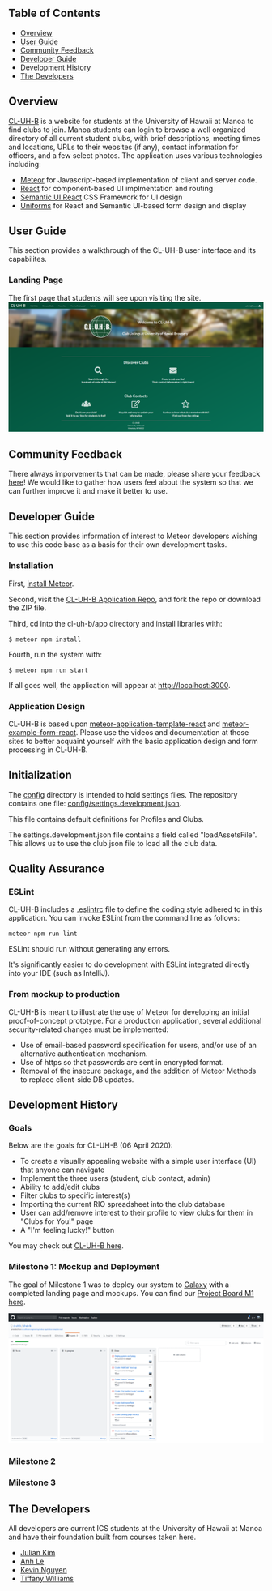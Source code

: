 ## Table of Contents
* [Overview](#overview)
* [User Guide](#user-guide)
* [Community Feedback](#community-feedback)
* [Developer Guide](#developer-guide)
* [Development History](#development-history)
* [The Developers](#the-developers)

## Overview
[CL-UH-B](http://cluhb.meteorapp.com/#/) is a website for students at the University of Hawaii at Manoa to find clubs to join. Manoa students can login to browse a well organized directory of all current student clubs, with brief descriptions, meeting times and locations, URLs to their websites (if any), contact information for officers, and a few select photos. The application uses various technologies including: 
* [Meteor](https://www.meteor.com) for Javascript-based implementation of client and server code.
* [React](https://reactjs.org) for component-based UI implmentation and routing
* [Semantic UI React](https://react.semantic-ui.com) CSS Framework for UI design
* [Uniforms](htttps://uniforms.tools) for React and Semantic UI-based form design and display

## User Guide
This section provides a walkthrough of the CL-UH-B user interface and its capabilites. 

### Landing Page
The first page that students will see upon visiting the site.
![](doc/landing.png)

## Community Feedback
There always imporvements that can be made, please share your feedback [here](https://forms.gle/tP18KSG3wHUXM87B9)! We would like to gather how users feel about the system so that we can further improve it and make it better to use.

## Developer Guide
This section provides information of interest to Meteor developers wishing to use this code base as a basis for their own development tasks.

### Installation

First, [install Meteor](https://www.meteor.com/install).

Second, visit the [CL-UH-B Application Repo](https://github.com/cl-uh-b/cl-uh-b), and fork the repo or download the ZIP file.

Third, cd into the cl-uh-b/app directory and install libraries with:

```
$ meteor npm install
```

Fourth, run the system with:

```
$ meteor npm run start
```

If all goes well, the application will appear at [http://localhost:3000](http://localhost:3000).

### Application Design

CL-UH-B is based upon [meteor-application-template-react](https://ics-software-engineering.github.io/meteor-application-template-react/) and [meteor-example-form-react](https://ics-software-engineering.github.io/meteor-example-form-react/). Please use the videos and documentation at those sites to better acquaint yourself with the basic application design and form processing in CL-UH-B.

## Initialization

The [config](https://github.com/cl-uh-b/cl-uh-b/tree/master/config) directory is intended to hold settings files.  The repository contains one file: [config/settings.development.json](https://github.com/cl-uh-b/cl-uh-b/blob/master/config/settings.development.json).

This file contains default definitions for Profiles and Clubs.
 
The settings.development.json file contains a field called "loadAssetsFile". This allows us to use the club.json file to load all the club data.


## Quality Assurance

### ESLint

CL-UH-B includes a [.eslintrc](https://github.com/bowfolios/bowfolios/blob/master/app/.eslintrc) file to define the coding style adhered to in this application. You can invoke ESLint from the command line as follows:

```
meteor npm run lint
```

ESLint should run without generating any errors.

It's significantly easier to do development with ESLint integrated directly into your IDE (such as IntelliJ).

### From mockup to production

CL-UH-B is meant to illustrate the use of Meteor for developing an initial proof-of-concept prototype.  For a production application, several additional security-related changes must be implemented:

* Use of email-based password specification for users, and/or use of an alternative authentication mechanism.
* Use of https so that passwords are sent in encrypted format.
* Removal of the insecure package, and the addition of Meteor Methods to replace client-side DB updates.

## Development History

### Goals
Below are the goals for CL-UH-B (06 April 2020): 
* To create a visually appealing website with a simple user interface (UI) that anyone can navigate
* Implement the three users (student, club contact, admin)
* Ability to add/edit clubs
* Filter clubs to specific interest(s)
* Importing the current RIO spreadsheet into the club database
* User can add/remove interest to their profile to view clubs for them in "Clubs for You!" page 
* A "I'm feeling lucky!" button

You may check out [CL-UH-B here](http://cluhb.meteorapp.com/#/).

### Milestone 1: Mockup and Deployment
The goal of Milestone 1 was to deploy our system to [Galaxy](https://galaxy.meteor.com/) with a completed landing page and mockups. You can find our [Project Board M1 here](https://github.com/cl-uh-b/cl-uh-b/projects/1).

![](doc/project-board-m1.png)

### Milestone 2
### Milestone 3

## The Developers
All developers are current ICS students at the University of Hawaii at Manoa and have their foundation built from courses taken here.
* [Julian Kim](https://github.com/julianki-cs) 
* [Anh Le](https://github.com/lekanh)
* [Kevin Nguyen](https://github.com/kvndngyn)
* [Tiffany Williams](https://github.com/tiffanywilliams)


